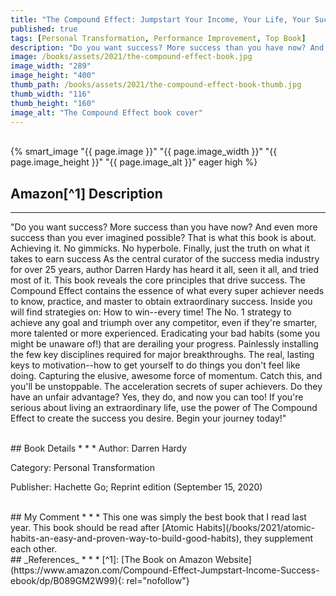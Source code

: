 ```yaml
---
title: "The Compound Effect: Jumpstart Your Income, Your Life, Your Success"
published: true
tags: [Personal Transformation, Performance Improvement, Top Book]
description: "Do you want success? More success than you have now? And even more success than you ever imagined possible? That is what this book is about. Achieving it."
image: /books/assets/2021/the-compound-effect-book.jpg
image_width: "289"
image_height: "400"
thumb_path: /books/assets/2021/the-compound-effect-book-thumb.jpg
thumb_width: "116"
thumb_height: "160"
image_alt: "The Compound Effect book cover"
---
```


<br>
{% smart_image "{{ page.image }}" "{{ page.image_width }}" "{{ page.image_height }}" "{{ page.image_alt }}" eager high %}
<br>

## Amazon[^1] Description
* * *
"Do you want success? More success than you have now? And even more success than you ever imagined possible? That is what this book is about. Achieving it.
No gimmicks. No hyperbole. Finally, just the truth on what it takes to earn success
As the central curator of the success media industry for over 25 years, author Darren Hardy has heard it all, seen it all, and tried most of it. This book reveals the core principles that drive success. The Compound Effect contains the essence of what every super achiever needs to know, practice, and master to obtain extraordinary success. Inside you will find strategies on:
How to win--every time! The No. 1 strategy to achieve any goal and triumph over any competitor, even if they're smarter, more talented or more experienced.
Eradicating your bad habits (some you might be unaware of!) that are derailing your progress.
Painlessly installing the few key disciplines required for major breakthroughs.
The real, lasting keys to motivation--how to get yourself to do things you don't feel like doing.
Capturing the elusive, awesome force of momentum. Catch this, and you'll be unstoppable.
The acceleration secrets of super achievers. Do they have an unfair advantage? Yes, they do, and now you can too!
If you're serious about living an extraordinary life, use the power of The Compound Effect to create the success you desire. Begin your journey today!"

<br>
## Book Details
* * *
Author: Darren Hardy

Category: Personal Transformation

Publisher: Hachette Go; Reprint edition (September 15, 2020)

<br>
## My Comment
* * *
This one was simply the best book that I read last year. This book should be read after [Atomic Habits](/books/2021/atomic-habits-an-easy-and-proven-way-to-build-good-habits), they supplement each other.

<br>
## _References_
* * *
[^1]: [The Book on Amazon Website](https://www.amazon.com/Compound-Effect-Jumpstart-Income-Success-ebook/dp/B089GM2W99){: rel="nofollow"}
